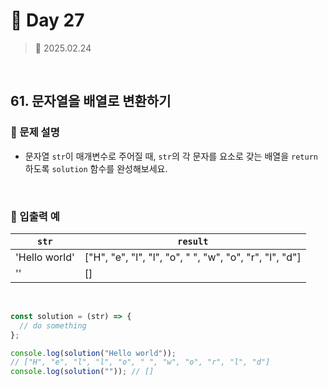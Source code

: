# 🌻 Day 27

> 📅 2025.02.24

<br>

## 61. 문자열을 배열로 변환하기

### 📍 문제 설명

- 문자열 `str`이 매개변수로 주어질 때, `str`의 각 문자를 요소로 갖는 배열을 `return` 하도록 `solution` 함수를 완성해보세요.

<br>

### 👀 입출력 예

| `str`         | `result`                                                |
| ------------- | ------------------------------------------------------- |
| 'Hello world' | ["H", "e", "l", "l", "o", " ", "w", "o", "r", "l", "d"] |
| ''            | []                                                      |

<br>

```javascript
const solution = (str) => {
  // do something
};

console.log(solution("Hello world"));
// ["H", "e", "l", "l", "o", " ", "w", "o", "r", "l", "d"]
console.log(solution("")); // []
```
